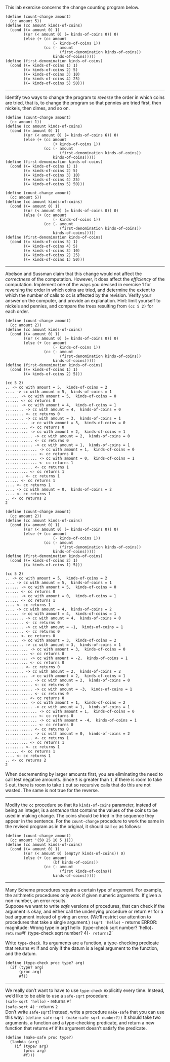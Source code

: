 This lab exercise concerns the change counting program below.

```Lisp
(define (count-change amount)
  (cc amount 5))
(define (cc amount kinds-of-coins)
  (cond ((= amount 0) 1)
        ((or (< amount 0) (= kinds-of-coins 0)) 0)
        (else (+ (cc amount
                     (- kinds-of-coins 1))
                 (cc (- amount
                        (first-denomination kinds-of-coins))
                     kinds-of-coins)))))
(define (first-denomination kinds-of-coins)
  (cond ((= kinds-of-coins 1) 1)
        ((= kinds-of-coins 2) 5)
        ((= kinds-of-coins 3) 10)
        ((= kinds-of-coins 4) 25)
        ((= kinds-of-coins 5) 50)))
```

------

Identify two ways to change the program to _reverse_ the order in which coins are tried, that is, to change the program so that pennies are tried first, then nickels, then dimes, and so on.

```Lisp
(define (count-change amount)
  (cc amount 1))
(define (cc amount kinds-of-coins)
  (cond ((= amount 0) 1)
        ((or (< amount 0) (= kinds-of-coins 6)) 0)
        (else (+ (cc amount
                     (+ kinds-of-coins 1))
                 (cc (- amount
                        (first-denomination kinds-of-coins))
                     kinds-of-coins)))))
(define (first-denomination kinds-of-coins)
  (cond ((= kinds-of-coins 1) 1)
        ((= kinds-of-coins 2) 5)
        ((= kinds-of-coins 3) 10)
        ((= kinds-of-coins 4) 25)
        ((= kinds-of-coins 5) 50)))
```

```Lisp
(define (count-change amount)
  (cc amount 5))
(define (cc amount kinds-of-coins)
  (cond ((= amount 0) 1)
        ((or (< amount 0) (= kinds-of-coins 0)) 0)
        (else (+ (cc amount
                     (- kinds-of-coins 1))
                 (cc (- amount
                        (first-denomination kinds-of-coins))
                     kinds-of-coins)))))
(define (first-denomination kinds-of-coins)
  (cond ((= kinds-of-coins 5) 1)
        ((= kinds-of-coins 4) 5)
        ((= kinds-of-coins 3) 10)
        ((= kinds-of-coins 2) 25)
        ((= kinds-of-coins 1) 50)))
```
------

Abelson and Sussman claim that this change would not affect the _correctness_ of the computation. However, it does affect the _efficiency_ of the computation. Implement one of the ways you devised in exercise 1 for reversing the order in which coins are tried, and determine the extent to which the number of calls to cc is affected by the revision. Verify your answer on the computer, and provide an explanation. Hint: limit yourself to nickels and pennies, and compare the trees resulting from `(cc 5 2)` for each order.

```Lisp
(define (count-change amount)
  (cc amount 2))
(define (cc amount kinds-of-coins)
  (cond ((= amount 0) 1)
        ((or (< amount 0) (= kinds-of-coins 0)) 0)
        (else (+ (cc amount
                     (- kinds-of-coins 1))
                 (cc (- amount
                        (first-denomination kinds-of-coins))
                     kinds-of-coins)))))
(define (first-denomination kinds-of-coins)
  (cond ((= kinds-of-coins 1) 1)
        ((= kinds-of-coins 2) 5)))

(cc 5 2)
.. -> cc with amount = 5,  kinds-of-coins = 2
.... -> cc with amount = 5,  kinds-of-coins = 1
...... -> cc with amount = 5,  kinds-of-coins = 0
...... <- cc returns 0
...... -> cc with amount = 4,  kinds-of-coins = 1
........ -> cc with amount = 4,  kinds-of-coins = 0
........ <- cc returns 0
........ -> cc with amount = 3,  kinds-of-coins = 1
.......... -> cc with amount = 3,  kinds-of-coins = 0
.......... <- cc returns 0
.......... -> cc with amount = 2,  kinds-of-coins = 1
............ -> cc with amount = 2,  kinds-of-coins = 0
............ <- cc returns 0
............ -> cc with amount = 1,  kinds-of-coins = 1
.............. -> cc with amount = 1,  kinds-of-coins = 0
.............. <- cc returns 0
.............. -> cc with amount = 0,  kinds-of-coins = 1
.............. <- cc returns 1
............ <- cc returns 1
.......... <- cc returns 1
........ <- cc returns 1
...... <- cc returns 1
.... <- cc returns 1
.... -> cc with amount = 0,  kinds-of-coins = 2
.... <- cc returns 1
.. <- cc returns 2
2
```

```Lisp
(define (count-change amount)
  (cc amount 2))
(define (cc amount kinds-of-coins)
  (cond ((= amount 0) 1)
        ((or (< amount 0) (= kinds-of-coins 0)) 0)
        (else (+ (cc amount
                     (- kinds-of-coins 1))
                 (cc (- amount
                        (first-denomination kinds-of-coins))
                     kinds-of-coins)))))
(define (first-denomination kinds-of-coins)
  (cond ((= kinds-of-coins 2) 1)
        ((= kinds-of-coins 1) 5)))

(cc 5 2)
.. -> cc with amount = 5,  kinds-of-coins = 2
.... -> cc with amount = 5,  kinds-of-coins = 1
...... -> cc with amount = 5,  kinds-of-coins = 0
...... <- cc returns 0
...... -> cc with amount = 0,  kinds-of-coins = 1
...... <- cc returns 1
.... <- cc returns 1
.... -> cc with amount = 4,  kinds-of-coins = 2
...... -> cc with amount = 4,  kinds-of-coins = 1
........ -> cc with amount = 4,  kinds-of-coins = 0
........ <- cc returns 0
........ -> cc with amount = -1,  kinds-of-coins = 1
........ <- cc returns 0
...... <- cc returns 0
...... -> cc with amount = 3,  kinds-of-coins = 2
........ -> cc with amount = 3,  kinds-of-coins = 1
.......... -> cc with amount = 3,  kinds-of-coins = 0
.......... <- cc returns 0
.......... -> cc with amount = -2,  kinds-of-coins = 1
.......... <- cc returns 0
........ <- cc returns 0
........ -> cc with amount = 2,  kinds-of-coins = 2
.......... -> cc with amount = 2,  kinds-of-coins = 1
............ -> cc with amount = 2,  kinds-of-coins = 0
............ <- cc returns 0
............ -> cc with amount = -3,  kinds-of-coins = 1
............ <- cc returns 0
.......... <- cc returns 0
.......... -> cc with amount = 1,  kinds-of-coins = 2
............ -> cc with amount = 1,  kinds-of-coins = 1
.............. -> cc with amount = 1,  kinds-of-coins = 0
.............. <- cc returns 0
.............. -> cc with amount = -4,  kinds-of-coins = 1
.............. <- cc returns 0
............ <- cc returns 0
............ -> cc with amount = 0,  kinds-of-coins = 2
............ <- cc returns 1
.......... <- cc returns 1
........ <- cc returns 1
...... <- cc returns 1
.... <- cc returns 1
.. <- cc returns 2
2
```

When decrementing by larger amounts first, you are eliminating the need to call test negative amounts. Since `5` is greater than `1`, if there is room to take `5` out, there is room to take `1` out so recursive calls that do this are not wasted. The same is not true for the reverse.

------

Modify the `cc` procedure so that its `kinds-of-coins` parameter, instead of being an integer, is a _sentence_ that contains the values of the coins to be used in making change. The coins should be tried in the sequence they appear in the sentence. For the `count-change` procedure to work the same in the revised program as in the original, it should call `cc` as follows:

```Lisp
(define (count-change amount)
  (cc amount '(50 25 10 5 1)))
(define (cc amount kinds-of-coins)
  (cond ((= amount 0) 1)
        ((or (< amount 0) (empty? kinds-of-coins)) 0)
        (else (+ (cc amount
                     (bf kinds-of-coins))
                 (cc (- amount
                        (first kinds-of-coins))
                     kinds-of-coins)))))
```

------

Many Scheme procedures require a certain type of argument. For example, the arithmetic procedures only work if given numeric arguments. If given a non-number, an error results.  
Suppose we want to write _safe_ versions of procedures, that can check if the argument is okay, and either call the underlying procedure or return `#f` for a bad argument instead of giving an error. (We’ll restrict our attention to procedures that take a single argument.)
`(sqrt 'hello)` - returns ERROR: magnitude: Wrong type in arg1 hello`
`(type-check sqrt number? 'hello)` - returns `#f`
`(type-check sqrt number? 4)` - returns `2`

Write `type-check`. Its arguments are a function, a type-checking predicate that returns `#t` if and only if the datum is a legal argument to the function, and the datum.

```Lisp
(define (type-check proc type? arg)
  (if (type? arg)
      (proc arg)
      #f))
```

------

We really don’t want to have to use `type-check` explicitly every time. Instead, we’d like to be able to use a `safe-sqrt` procedure:  
`(safe-sqrt 'hello)` - returns `#f`  
`(safe-sqrt 4)` - returns `2`  
Don’t write `safe-sqrt`! Instead, write a procedure `make-safe` that you can use this way:
`(define safe-sqrt (make-safe sqrt number?))`
It should take two arguments, a function and a type-checking predicate, and return a new function that returns `#f` if its argument doesn’t satisfy the predicate.

```Lisp
(define (make-safe proc type?)
  (lambda (arg)
    (if (type? arg)
        (proc arg)
        #f)))
```
